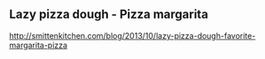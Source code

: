 ## Lazy pizza dough - Pizza margarita

http://smittenkitchen.com/blog/2013/10/lazy-pizza-dough-favorite-margarita-pizza
